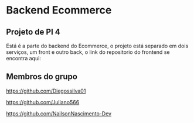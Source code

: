 # Backend Ecommerce

## Projeto de PI 4
Está é a parte do backend do Ecommerce, o projeto está separado em dois serviços, um front e outro back, o link do repositorio do frontend se encontra aqui: 

## Membros do grupo
https://github.com/Diegossilva01

https://github.com/Juliano566

https://github.com/NailsonNascimento-Dev
